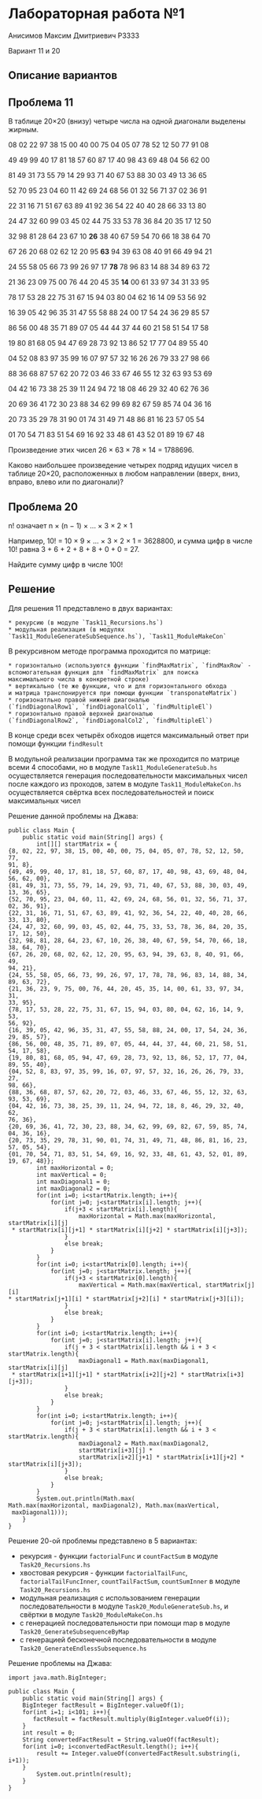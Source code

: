 Лабораторная работа №1
======

Анисимов Максим Дмитриевич Р3333

Вариант 11 и 20

Описание вариантов
---

Проблема 11
---

В таблице 20×20 (внизу) четыре числа на одной диагонали выделены жирным.

08 02 22 97 38 15 00 40 00 75 04 05 07 78 52 12 50 77 91 08

49 49 99 40 17 81 18 57 60 87 17 40 98 43 69 48 04 56 62 00

81 49 31 73 55 79 14 29 93 71 40 67 53 88 30 03 49 13 36 65

52 70 95 23 04 60 11 42 69 24 68 56 01 32 56 71 37 02 36 91

22 31 16 71 51 67 63 89 41 92 36 54 22 40 40 28 66 33 13 80

24 47 32 60 99 03 45 02 44 75 33 53 78 36 84 20 35 17 12 50

32 98 81 28 64 23 67 10 **26** 38 40 67 59 54 70 66 18 38 64 70

67 26 20 68 02 62 12 20 95 **63** 94 39 63 08 40 91 66 49 94 21

24 55 58 05 66 73 99 26 97 17 **78** 78 96 83 14 88 34 89 63 72

21 36 23 09 75 00 76 44 20 45 35 **14** 00 61 33 97 34 31 33 95

78 17 53 28 22 75 31 67 15 94 03 80 04 62 16 14 09 53 56 92

16 39 05 42 96 35 31 47 55 58 88 24 00 17 54 24 36 29 85 57

86 56 00 48 35 71 89 07 05 44 44 37 44 60 21 58 51 54 17 58

19 80 81 68 05 94 47 69 28 73 92 13 86 52 17 77 04 89 55 40

04 52 08 83 97 35 99 16 07 97 57 32 16 26 26 79 33 27 98 66

88 36 68 87 57 62 20 72 03 46 33 67 46 55 12 32 63 93 53 69

04 42 16 73 38 25 39 11 24 94 72 18 08 46 29 32 40 62 76 36

20 69 36 41 72 30 23 88 34 62 99 69 82 67 59 85 74 04 36 16

20 73 35 29 78 31 90 01 74 31 49 71 48 86 81 16 23 57 05 54

01 70 54 71 83 51 54 69 16 92 33 48 61 43 52 01 89 19 67 48

Произведение этих чисел 26 × 63 × 78 × 14 = 1788696.

Каково наибольшее произведение четырех подряд идущих чисел в таблице 20×20,
расположенных в любом направлении (вверх, вниз, вправо, влево или по диагонали)?

Проблема 20
---

n! означает n × (n − 1) × ... × 3 × 2 × 1

Например, 10! = 10 × 9 × ... × 3 × 2 × 1 = 3628800,
и сумма цифр в числе 10! равна 3 + 6 + 2 + 8 + 8 + 0 + 0 = 27.

Найдите сумму цифр в числе 100!

Решение
---

Для решения 11 представлено в двух вариантах:

    * рекурсию (в модуле `Task11_Recursions.hs`)
    * модульная реализация (в модулях `Task11_ModuleGenerateSubSequence.hs`), `Task11_ModuleMakeCon`

В рекурсивном методе программа проходится по матрице:

    * горизонтально (используются функции `findMaxMatrix`, `findMaxRow` -
    вспомогательная функция для `findMaxMatrix` для поиска 
    максимального числа в конкретной строке)
    * вертикально (те же функции, что и для горизонтального обхода 
    и матрица транспонируется при помощи функции `transponateMatrix`)
    * горизонатльно правой нижней диагональю 
    (`findDiagonalRow1`, `findDiagonalCol1`, `findMultipleEl`)
    * горизонтально правой верхней диагональю 
    (`findDiagonalRow2`, `findDiagonalCol2`, `findMultipleEl`)

В конце среди всех четырёх обходов ищется максимальный ответ
при помощи  функции `findResult`

В модульной реализации программа так же проходится по матрице всеми 4
 способами,
но в модуле `Task11_ModuleGenerateSub.hs` осуществляется
генерация последовательности максимальных чисел
после каждого из проходов,
затем в модуле `Task11_ModuleMakeCon.hs`
осуществляется свёртка всех последовательностей
и поиск максимальных чисел

Решение данной проблемы на Джава:

    public class Main {
        public static void main(String[] args) {
            int[][] startMatrix = {
    {8, 02, 22, 97, 38, 15, 00, 40, 00, 75, 04, 05, 07, 78, 52, 12, 50, 77, 
    91, 8},
    {49, 49, 99, 40, 17, 81, 18, 57, 60, 87, 17, 40, 98, 43, 69, 48, 04, 
    56, 62, 00},
    {81, 49, 31, 73, 55, 79, 14, 29, 93, 71, 40, 67, 53, 88, 30, 03, 49, 
    13, 36, 65},
    {52, 70, 95, 23, 04, 60, 11, 42, 69, 24, 68, 56, 01, 32, 56, 71, 37, 
    02, 36, 91},
    {22, 31, 16, 71, 51, 67, 63, 89, 41, 92, 36, 54, 22, 40, 40, 28, 66, 
    33, 13, 80},
    {24, 47, 32, 60, 99, 03, 45, 02, 44, 75, 33, 53, 78, 36, 84, 20, 35, 
    17, 12, 50},
    {32, 98, 81, 28, 64, 23, 67, 10, 26, 38, 40, 67, 59, 54, 70, 66, 18, 
    38, 64, 70},
    {67, 26, 20, 68, 02, 62, 12, 20, 95, 63, 94, 39, 63, 8, 40, 91, 66, 49, 
    94, 21},
    {24, 55, 58, 05, 66, 73, 99, 26, 97, 17, 78, 78, 96, 83, 14, 88, 34, 
    89, 63, 72},
    {21, 36, 23, 9, 75, 00, 76, 44, 20, 45, 35, 14, 00, 61, 33, 97, 34, 31, 
    33, 95},
    {78, 17, 53, 28, 22, 75, 31, 67, 15, 94, 03, 80, 04, 62, 16, 14, 9, 53, 
    56, 92},
    {16, 39, 05, 42, 96, 35, 31, 47, 55, 58, 88, 24, 00, 17, 54, 24, 36, 
    29, 85, 57},
    {86, 56, 00, 48, 35, 71, 89, 07, 05, 44, 44, 37, 44, 60, 21, 58, 51, 
    54, 17, 58},
    {19, 80, 81, 68, 05, 94, 47, 69, 28, 73, 92, 13, 86, 52, 17, 77, 04, 
    89, 55, 40},
    {04, 52, 8, 83, 97, 35, 99, 16, 07, 97, 57, 32, 16, 26, 26, 79, 33, 27, 
    98, 66},
    {88, 36, 68, 87, 57, 62, 20, 72, 03, 46, 33, 67, 46, 55, 12, 32, 63, 
    93, 53, 69},
    {04, 42, 16, 73, 38, 25, 39, 11, 24, 94, 72, 18, 8, 46, 29, 32, 40, 62, 
    76, 36},
    {20, 69, 36, 41, 72, 30, 23, 88, 34, 62, 99, 69, 82, 67, 59, 85, 74, 
    04, 36, 16},
    {20, 73, 35, 29, 78, 31, 90, 01, 74, 31, 49, 71, 48, 86, 81, 16, 23, 
    57, 05, 54},
    {01, 70, 54, 71, 83, 51, 54, 69, 16, 92, 33, 48, 61, 43, 52, 01, 89, 
    19, 67, 48}};
            int maxHorizontal = 0;
            int maxVertical = 0;
            int maxDiagonal1 = 0;
            int maxDiagonal2 = 0;
            for(int i=0; i<startMatrix.length; i++){
                for(int j=0; j<startMatrix[i].length; j++){
                    if(j+3 < startMatrix[i].length){
                        maxHorizontal = Math.max(maxHorizontal, startMatrix[i][j]
     * startMatrix[i][j+1] * startMatrix[i][j+2] * startMatrix[i][j+3]);
                    }
                    else break;
                }
            }
            for(int i=0; i<startMatrix[0].length; i++){
                for(int j=0; j<startMatrix.length; j++){
                    if(j+3 < startMatrix[0].length){
                        maxVertical = Math.max(maxVertical, startMatrix[j][i]
    * startMatrix[j+1][i] * startMatrix[j+2][i] * startMatrix[j+3][i]);
                    }
                    else break;
                }
            }
            for(int i=0; i<startMatrix.length; i++){
                for(int j=0; j<startMatrix[i].length; j++){
                    if(j + 3 < startMatrix[i].length && i + 3 < startMatrix.length){
                        maxDiagonal1 = Math.max(maxDiagonal1, startMatrix[i][j]
     * startMatrix[i+1][j+1] * startMatrix[i+2][j+2] * startMatrix[i+3][j+3]);
                    }
                    else break;
                }
            }
            for(int i=0; i<startMatrix.length; i++){
                for(int j=0; j<startMatrix[i].length; j++){
                    if(j + 3 < startMatrix[i].length && i + 3 < startMatrix.length){
                        maxDiagonal2 = Math.max(maxDiagonal2, 
                        startMatrix[i+3][j] *
                        startMatrix[i+2][j+1] * startMatrix[i+1][j+2] * startMatrix[i][j+3]);
                    }
                    else break;
                }
            }
            System.out.println(Math.max(
    Math.max(maxHorizontal, maxDiagonal2), Math.max(maxVertical,
     maxDiagonal1)));
        }
    }

Решение 20-ой проблемы представлено в 5 вариантах:

* рекурсия - функции `factorialFunc` и `countFactSum` в модуле
  `Task20_Recursions.hs`
* хвостовая рекурсия - функции `factorialTailFunc`,  `factorialTailFuncInner`,
    `countTailFactSum`, `countSumInner` в модуле `Task20_Recursions.hs`
* модульная реализация с использованием генерации
    последовательности в модуле 
    `Task20_ModuleGenerateSub.hs`,
    и свёртки в модуле `Task20_ModuleMakeCon.hs`
* с генерацией последовательности при помощи map в модуле  
`Task20_GenerateSubsequenceByMap`
* с генерацией бесконечной последовательности в модуле  `Task20_GenerateEndlessSubsequence.hs`

Решение проблемы на Джава:

    import java.math.BigInteger;

    public class Main {
        public static void main(String[] args) {
        BigInteger factResult = BigInteger.valueOf(1);
        for(int i=1; i<101; i++){
           factResult = factResult.multiply(BigInteger.valueOf(i));
        }
        int result = 0;
        String convertedFactResult = String.valueOf(factResult);
        for(int i=0; i<convertedFactResult.length(); i++){
            result += Integer.valueOf(convertedFactResult.substring(i, i+1));
        }
            System.out.println(result);
        }
    }
